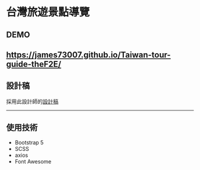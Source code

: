 # 台灣旅遊景點導覽

## DEMO
https://james73007.github.io/Taiwan-tour-guide-theF2E/  
---
## 設計稿   
採用此設計師的[設計稿](https://www.figma.com/file/5HQAZ2bunGNKma2fwU0aNZ/The-F2E-3rd---Week1-%E5%8F%B0%E7%81%A3%E6%97%85%E9%81%8A%E6%99%AF%E9%BB%9E%E5%B0%8E%E8%A6%BD?node-id=0%3A1)

---
## 使用技術

* Bootstrap 5
* SCSS 
* axios
* Font Awesome

